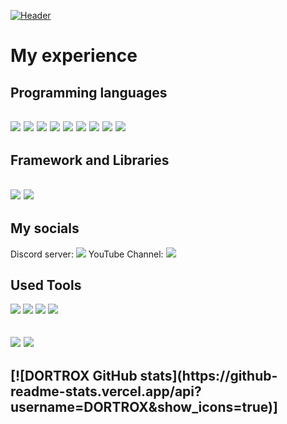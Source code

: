 [![Header](https://user-images.githubusercontent.com/78467470/151302382-d3e9a5ae-c934-476b-96c6-ece0f663fdc6.png "Header")](http://youtube.com/c/DORTROXGAMING/)


<h1>My experience</h1>

<h2>Programming languages<h2>
  <p>
  <img src="https://img.shields.io/badge/Python-3776AB?style=for-the-badge&logo=python&logoColor=white" />
  <img src="https://img.shields.io/badge/HTML5-E34F26?style=for-the-badge&logo=html5&logoColor=white" />
  <img src="https://img.shields.io/badge/CSS3-1572B6?style=for-the-badge&logo=css3&logoColor=white" />
  <img src="https://img.shields.io/badge/JavaScript-323330?style=for-the-badge&logo=javascript&logoColor=F7DF1E" />
  <img src="https://img.shields.io/badge/TypeScript-007ACC?style=for-the-badge&logo=typescript&logoColor=white" />
  <img src="https://img.shields.io/badge/C%2B%2B-00599C?style=for-the-badge&logo=c%2B%2B&logoColor=white" />
  <img src="https://img.shields.io/badge/Java-ED8B00?style=for-the-badge&logo=java&logoColor=white" />
  <img src="https://img.shields.io/badge/PHP-777BB4?style=for-the-badge&logo=php&logoColor=white" />
  <img src="https://img.shields.io/badge/json-5E5C5C?style=for-the-badge&logo=json&logoColor=white" />
</p>
  
 <h2>Framework and Libraries<h2>
<p>
<p>
  <img src="https://img.shields.io/badge/Node.js-339933?style=for-the-badge&logo=nodedotjs&logoColor=white" />
  <img src="https://img.shields.io/badge/Bootstrap-563D7C?style=for-the-badge&logo=bootstrap&logoColor=white" />
</p>
</p>

   <h2>My socials</h2>
   <p>
     Discord server: <img src="https://img.shields.io/discord/803947482258210817?color=blue&label=D%20O%20R%20T%20R%20O%20%E4%B9%82" />
     YouTube Channel: <img src="https://img.shields.io/youtube/channel/subscribers/UCYVM_plG8shZopLmBKIQySw?color=blue&label=DORTORX%20GAMING&style=flat-square" />
   </p>
   
   <h2>Used Tools</h2>
   <p>
  <img src="https://img.shields.io/badge/Xcode-007ACC?style=flat-square&logo=Xcode&logoColor=white" />
  <img src="https://img.shields.io/badge/Visual_Studio_Code-0078D4?style=for-the-badge&logo=visual%20studio%20code&logoColor=white" />
  <img src="https://img.shields.io/badge/Visual_Studio-5C2D91?style=for-the-badge&logo=visual%20studio&logoColor=white" />
  <img src="https://img.shields.io/badge/sublime_text-%23575757.svg?&style=for-the-badge&logo=sublime-text&logoColor=important" />
</p>
   
   <h2>
     <p>
  <img src="https://img.shields.io/badge/MySQL-00000F?style=for-the-badge&logo=mysql&logoColor=white" />
  <img src="https://img.shields.io/badge/MongoDB-4EA94B?style=for-the-badge&logo=mongodb&logoColor=white" />
</p>
   </h2>
   
   <h2>
     [![DORTROX GitHub stats](https://github-readme-stats.vercel.app/api?username=DORTROX&show_icons=true)]
   </h2>
